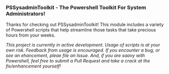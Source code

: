 ### PSSysadminToolkit - The Powershell Toolkit For System Administrators!

Thanks for checking out PSSysadminToolkit! This module includes a variety of Powershell scripts that help streamline those tasks that take precious hours from your weeks. 

_This project is currently in active development. Usage of scripts is at your own risk. Feedback from usage is encouraged. If you encounter a bug, or see an ehancement, pleae file an Issue. And, if you are saavy with Powershell, feel free to submit a Pull Request and take a crack at the fix/enhancement yourself!_